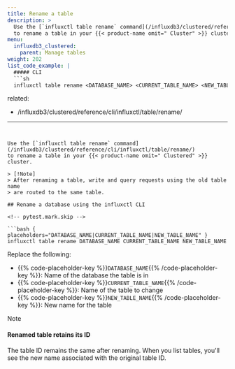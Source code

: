 ```yaml
---
title: Rename a table
description: >
  Use the [`influxctl table rename` command](/influxdb3/clustered/reference/cli/influxctl/table/rename/)
  to rename a table in your {{< product-name omit=" Cluster" >}} cluster.
menu:
  influxdb3_clustered:
    parent: Manage tables
weight: 202
list_code_example: |
  ##### CLI
  ```sh
  influxctl table rename <DATABASE_NAME> <CURRENT_TABLE_NAME> <NEW_TABLE_NAME>
  ```
related:
  - /influxdb3/clustered/reference/cli/influxctl/table/rename/
---
```


Use the [`influxctl table rename` command](/influxdb3/clustered/reference/cli/influxctl/table/rename/)
to rename a table in your {{< product-name omit=" Clustered" >}} cluster.

> [!Note]
> After renaming a table, write and query requests using the old table name
> are routed to the same table.

## Rename a database using the influxctl CLI

<!-- pytest.mark.skip -->

```bash { placeholders="DATABASE_NAME|CURRENT_TABLE_NAME|NEW_TABLE_NAME" }
influxctl table rename DATABASE_NAME CURRENT_TABLE_NAME NEW_TABLE_NAME
```

Replace the following:

- {{% code-placeholder-key %}}`DATABASE_NAME`{{% /code-placeholder-key %}}: Name of the database the table is in
- {{% code-placeholder-key %}}`CURRENT_TABLE_NAME`{{% /code-placeholder-key %}}: Name of the table to change
- {{% code-placeholder-key %}}`NEW_TABLE_NAME`{{% /code-placeholder-key %}}: New name for the table

> [!Note]
> #### Renamed table retains its ID
> 
> The table ID remains the same after renaming. When you list tables,
> you'll see the new name associated with the original table ID.
